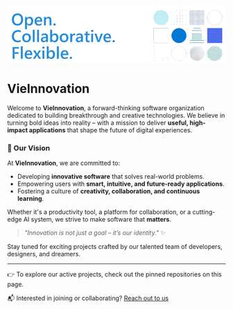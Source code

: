 ![Open Source at VieInnovation](https://github.com/VieInnovation/.github/blob/main/images/open_colab-removebg-preview.png)

# VieInnovation

Welcome to **VieInnovation**, a forward-thinking software organization dedicated to building breakthrough and creative technologies.
We believe in turning bold ideas into reality – with a mission to deliver **useful, high-impact applications** that shape the future of digital experiences.

### 🚀 Our Vision

At **VieInnovation**, we are committed to:

- Developing **innovative software** that solves real-world problems.
- Empowering users with **smart, intuitive, and future-ready applications**.
- Fostering a culture of **creativity, collaboration, and continuous learning**.

Whether it's a productivity tool, a platform for collaboration, or a cutting-edge AI system, we strive to make software that **matters**.

> _"Innovation is not just a goal – it’s our identity."_ ✨

Stay tuned for exciting projects crafted by our talented team of developers, designers, and dreamers.

---

👉 To explore our active projects, check out the pinned repositories on this page.

📬 Interested in joining or collaborating? [Reach out to us](mailto:haotran04022005@gmail.com)
